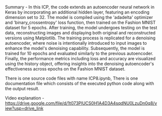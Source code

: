 Summary - In this ICP, the code extends an autoencoder neural network in Keras by incorporating an additional hidden layer, featuring an encoding dimension set to 32. The model is compiled using the 'adadelta' optimizer and 'binary_crossentropy' loss function, then trained on the Fashion MNIST dataset for 5 epochs. After training, the model undergoes testing on the test data, reconstructing images and displaying both original and reconstructed versions using Matplotlib. The training process is replicated for a denoising autoencoder, where noise is intentionally introduced to input images to enhance the model's denoising capability. Subsequently, the model is trained for 10 epochs and evaluated similarly to the previous autoencoder. Finally, the performance metrics including loss and accuracy are visualized using the history object, offering insights into the denoising autoencoder's effectiveness across epochs on the Fashion MNIST dataset.

There is one source code files with name ICP8.ipynb, There is one documentation file which consists of the executed python code along with the output result.

Video explanation - https://drive.google.com/file/d/1t073PlUCS0H1A4D3A4sqdNU0LzuDn0q8/view?usp=drive_link
